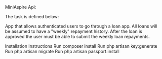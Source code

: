 MiniAspire Api:

The task is defined below:

App that allows authenticated users to go through a loan app.
All loans will be assumed to have a "weekly" repayment history.
After the loan is approved the user must be able to submit the weekly loan  repayments.

Installation Instructions
Run composer install
Run php artisan key:generate
Run php artisan migrate
Run php artisan passport:install
